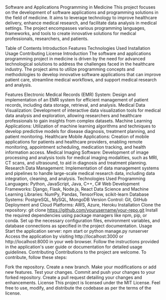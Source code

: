 Software and Applications Programming in Medicine
This project focuses on the development of software applications and programming solutions in the field of medicine. It aims to leverage technology to improve healthcare delivery, enhance medical research, and facilitate data analysis in medical settings. The project encompasses various programming languages, frameworks, and tools to create innovative solutions for medical professionals, researchers, and patients.

Table of Contents
Introduction
Features
Technologies Used
Installation
Usage
Contributing
License
Introduction
The software and applications programming project in medicine is driven by the need for advanced technological solutions to address the challenges faced in the healthcare industry. The project aims to utilize programming concepts and methodologies to develop innovative software applications that can improve patient care, streamline medical workflows, and support medical research and analysis.

Features
Electronic Medical Records (EMR) System: Design and implementation of an EMR system for efficient management of patient records, including data storage, retrieval, and analysis.
Medical Data Visualization: Development of interactive data visualization tools for medical data analysis and exploration, allowing researchers and healthcare professionals to gain insights from complex datasets.
Machine Learning Applications: Utilization of machine learning algorithms and techniques to develop predictive models for disease diagnosis, treatment planning, and patient monitoring.
Healthcare Mobile Applications: Creation of mobile applications for patients and healthcare providers, enabling remote monitoring, appointment scheduling, medication tracking, and health information access.
Medical Imaging Software: Development of image processing and analysis tools for medical imaging modalities, such as MRI, CT scans, and ultrasound, to aid in diagnosis and treatment planning.
Research Data Management: Implementation of data management systems and pipelines to handle large-scale medical research data, including data integration, cleaning, and analysis.
Technologies Used
Programming Languages: Python, JavaScript, Java, C++, C#
Web Development Frameworks: Django, Flask, Node.js, React
Data Science and Machine Learning Libraries: NumPy, Pandas, TensorFlow, scikit-learn
Database Systems: PostgreSQL, MySQL, MongoDB
Version Control: Git, GitHub
Deployment and Cloud Platforms: AWS, Azure, Heroku
Installation
Clone the repository: git clone https://github.com/yourusername/your-repo.git
Install the required dependencies using package managers like npm, pip, or conda.
Set up the necessary configuration files, environment variables, and database connections as specified in the project documentation.
Usage
Start the application server: npm start or python manage.py runserver
Access the application by visiting http://localhost:3000 or http://localhost:8000 in your web browser.
Follow the instructions provided in the application's user guide or documentation for detailed usage guidelines.
Contributing
Contributions to the project are welcome. To contribute, follow these steps:

Fork the repository.
Create a new branch.
Make your modifications or add new features.
Test your changes.
Commit and push your changes to your forked repository.
Create a pull request detailing your changes and enhancements.
License
This project is licensed under the MIT License. Feel free to use, modify, and distribute the codebase as per the terms of the license.